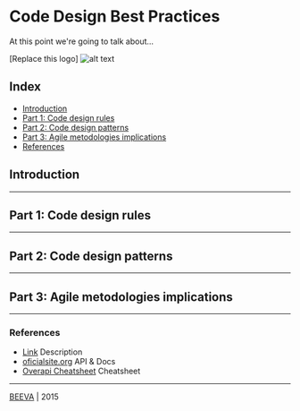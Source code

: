 # Code Design Best Practices
At this point we're going to talk about...

[Replace this logo] ![alt text](https://github.com/beeva/beeva-best-practices/blob/master/static/horizontal-beeva-logo.png "BEEVA")

## Index

* [Introduction](#code-design-introduction)
* [Part 1: Code design rules](#code-design-rules)
* [Part 2: Code design patterns](#code-design-patterns)
* [Part 3: Agile metodologies implications](#code-design-agile)
* [References](#references)

## Introduction
---

## Part 1: Code design rules
---

## Part 2: Code design patterns
---

## Part 3: Agile metodologies implications
---

### References

* [Link](http://www.url.to) Description
* [oficialsite.org](http://www.oficialwebsite.org) API & Docs
* [Overapi Cheatsheet](http://overapi.com/example/) Cheatsheet

___

[BEEVA](http://www.beeva.com) | 2015
